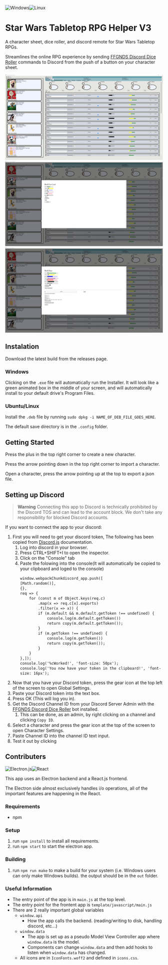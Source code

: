 ![Windows](https://img.shields.io/badge/Windows-0078D6?style=for-the-badge&logo=windows&logoColor=white)![Linux](https://img.shields.io/badge/Linux-FCC624?style=for-the-badge&logo=linux&logoColor=black)

# Star Wars Tabletop RPG Helper V3

A character sheet, dice roller, and discord remote for Star Wars Tabletop RPGs. 

Streamlines the online RPG experience by sending [FFGNDS Discord Dice Roller](https://github.com/SkyJedi/FFGNDS-Discord-Dice-Roller) commands to Discord from the push of a button on your character sheet.

![App Screenshot 1](images/readme_image_1.png)
![App Screenshot 2](images/readme_image_2.png)
![App Screenshot 3](images/readme_image_3.png)

## Instalation

Download the latest build from the releases page.

### Windows

Clicking on the `.exe` file will automatically run the Installer. It will look like a green animated box in the middle of your screen, and will automatically install to your default drive's Program Files.

### Ubuntu/Linux

Install the `.deb` file by running `sudo dpkg -i NAME_OF_DEB_FILE_GOES_HERE`.

The default save directory is in the `.config` folder.

## Getting Started

Press the plus in the top right corner to create a new character.

Press the arrow pointing down in the top right corner to import a character.

Open a character, press the arrow pointing up at the top to export a json file.

## Setting up Discord

> __Warning__
> Connecting this app to Discord is technically prohibited by the Discord TOS and can lead to the account block.
> We don't take any responsibility for blocked Discord accounts.

If you want to connect the app to your discord:
1. First you will need to get your discord token, The following has been copied from [Discord.js](https://www.npmjs.com/package/discord.js-selfbot-v13) documentation.
	1. Log into discord in your browser.
	2. Press CTRL+SHIFT+I to open the inspector.
	3. Click on the "Console" tab
	4. Paste the folowing into the console(It will automatically be copied to your clipboard and loged to the console)
		```
		window.webpackChunkdiscord_app.push([
		[Math.random()],
		{},
		req => {
			for (const m of Object.keys(req.c)
				.map(x => req.c[x].exports)
				.filter(x => x)) {
				if (m.default && m.default.getToken !== undefined) {
					console.log(m.default.getToken())
					return copy(m.default.getToken());
				}
				if (m.getToken !== undefined) {
					console.log(m.getToken())
					return copy(m.getToken());
				}
			}
		},]);
		console.log('%cWorked!', 'font-size: 50px');
		console.log('You now have your token in the clipboard!', 'font-size: 16px');
2. Now that you have your Discord token, press the gear icon at the top left of the screen to open Global Settings.
3. Paste your Discord token into the text box.
4. Press OK (This will log you in).
5. Get the Discord Channel ID from your Discord Server Admin with the [FFGNDS Discord Dice Roller](https://github.com/SkyJedi/FFGNDS-Discord-Dice-Roller) bot installed.
	1. This can be done, as an admin, by right clicking on a channel and clicking `Copy ID`.
6. Select a character and press the gear icon at the top of the screen to open Character Settings.
7. Paste Channel ID into the channel ID text input.
8. Test it out by clicking 

## Contributers
![Electron.js](https://img.shields.io/badge/Electron-191970?style=for-the-badge&logo=Electron&logoColor=white)![React](https://img.shields.io/badge/react-%2320232a.svg?style=for-the-badge&logo=react&logoColor=%2361DAFB)

This app uses an Electron backend and a React.js frontend. 

The Electron side almost exclusively handles i/o operations, all of the important features are happening in the React.

### Requirements
- npm

### Setup
1. run `npm install` to install all requirements.
2. run `npm start` to start the electron app.

### Building
1. run `npm run make` to make a build for your system (i.e. Windows users can only make Windows builds). the output should be in the `out` folder.

### Useful Information
- The entry point of the app is in `main.js` at the top level.
- The entry point for the frontent app is `template/javascript/main.js`
- There are 2 really important global variables
	- `window.api`
		- How the app calls the backend. (reading/writing to disk, handling discord, etc...)
	- `window.data`
		- The app is set up as a pseudo Model View Controller app where `window.data` is the model.
		- Components can change `window.data` and then add hooks to listen when `window.data` has changed.
	- All icons are in `IconFonts.woff2` and defined in `icons.css`.


